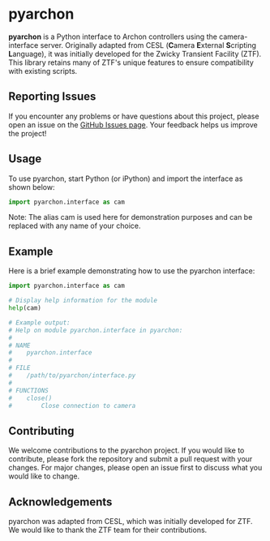 # pyarchon

**pyarchon** is a Python interface to Archon controllers using the camera-interface server. Originally adapted from CESL (**C**amera **E**xternal **S**cripting **L**anguage), it was initially developed for the Zwicky Transient Facility (ZTF). This library retains many of ZTF's unique features to ensure compatibility with existing scripts.

## Reporting Issues
If you encounter any problems or have questions about this project, please open an issue on the [GitHub Issues page](https://github.com/CaltechOpticalObservatories/pyarchon/issues). Your feedback helps us improve the project!

## Usage
To use pyarchon, start Python (or iPython) and import the interface as shown below:

```python
import pyarchon.interface as cam
```
Note: The alias cam is used here for demonstration purposes and can be replaced with any name of your choice.

## Example
Here is a brief example demonstrating how to use the pyarchon interface:

```python
import pyarchon.interface as cam

# Display help information for the module
help(cam)

# Example output:
# Help on module pyarchon.interface in pyarchon:
#
# NAME
#    pyarchon.interface
#
# FILE
#    /path/to/pyarchon/interface.py
#
# FUNCTIONS
#    close()
#        Close connection to camera

```

## Contributing
We welcome contributions to the pyarchon project. If you would like to contribute, please fork the repository and submit a pull request with your changes. For major changes, please open an issue first to discuss what you would like to change.

## Acknowledgements
pyarchon was adapted from CESL, which was initially developed for ZTF. We would like to thank the ZTF team for their contributions.
